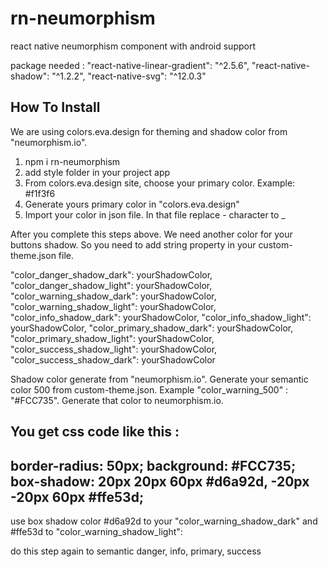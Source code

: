 # rn-neumorphism
react native neumorphism component with android support

package needed :
"react-native-linear-gradient": "^2.5.6",
"react-native-shadow": "^1.2.2",
"react-native-svg": "^12.0.3"



## How To Install 
We are using colors.eva.design for theming and shadow color from "neumorphism.io".

1. npm i rn-neumorphism
2. add style folder in your project app
3. From colors.eva.design site, choose your primary color. Example: #f1f3f6
4. Generate yours primary color in "colors.eva.design"
5. Import your color in json file. In that file replace - character to _

After you complete this steps above. We need another color for your buttons shadow. So you need to add string property in your custom-theme.json file.

 "color_danger_shadow_dark": yourShadowColor,
  "color_danger_shadow_light": yourShadowColor,
  "color_warning_shadow_dark": yourShadowColor,
  "color_warning_shadow_light": yourShadowColor,
  "color_info_shadow_dark": yourShadowColor,
  "color_info_shadow_light": yourShadowColor,
  "color_primary_shadow_dark": yourShadowColor,
  "color_primary_shadow_light": yourShadowColor,
  "color_success_shadow_light": yourShadowColor,
  "color_success_shadow_dark": yourShadowColor
  
  Shadow color generate from "neumorphism.io". Generate your semantic color 500
from custom-theme.json. Example "color_warning_500" : "#FCC735". Generate that
color to neumorphism.io.

You get css code like this :
------------------------------------
border-radius: 50px;
background: #FCC735;
box-shadow:  20px 20px 60px #d6a92d, 
             -20px -20px 60px #ffe53d;
---------------------------------------

use box shadow color #d6a92d to your "color_warning_shadow_dark"
and  #ffe53d to "color_warning_shadow_light": 

do this step again to semantic danger, info, primary, success
  
  
